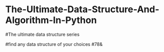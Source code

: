 # The-Ultimate-Data-Structure-And-Algorithm-In-Python

#The ultimate data structure series 

#find any data structure of your choices
#78&
